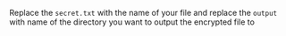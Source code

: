 Replace the ```secret.txt``` with  the name of your file and replace the ```output``` with name of the directory you want to output the encrypted file to
